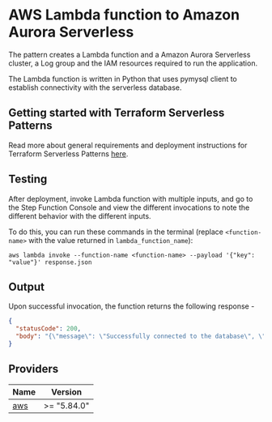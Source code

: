 # AWS Lambda function to Amazon Aurora Serverless

The pattern creates a Lambda function and a Amazon Aurora Serverless cluster, a Log group and the IAM resources required to run the application.

The Lambda function is written in Python that uses pymysql client to establish connectivity with the serverless database.

## Getting started with Terraform Serverless Patterns

Read more about general requirements and deployment instructions for Terraform Serverless Patterns [here](https://github.com/aws-samples/serverless-patterns/blob/main/terraform-fixtures/docs/README.md).

## Testing

After deployment, invoke Lambda function with multiple inputs, and go to the Step Function Console and view the different invocations to note the different behavior with the different inputs.

To do this, you can run these commands in the terminal (replace `<function-name>` with the value returned in `lambda_function_name`):

```shell
aws lambda invoke --function-name <function-name> --payload '{"key": "value"}' response.json
```
## Output

Upon successful invocation, the function returns the following response -

```json
{
  "statusCode": 200,
  "body": "{\"message\": \"Successfully connected to the database\", \"database\": \"mydb\", \"host\": \"aurora-serverless-cluster.cluster-cna4c0mg426r.us-east-1.rds.amazonaws.com\"}"
}
```

## Providers

| Name | Version |
|------|---------|
| <a name="provider_aws"></a> [aws](#provider\_aws) | >= "5.84.0" |